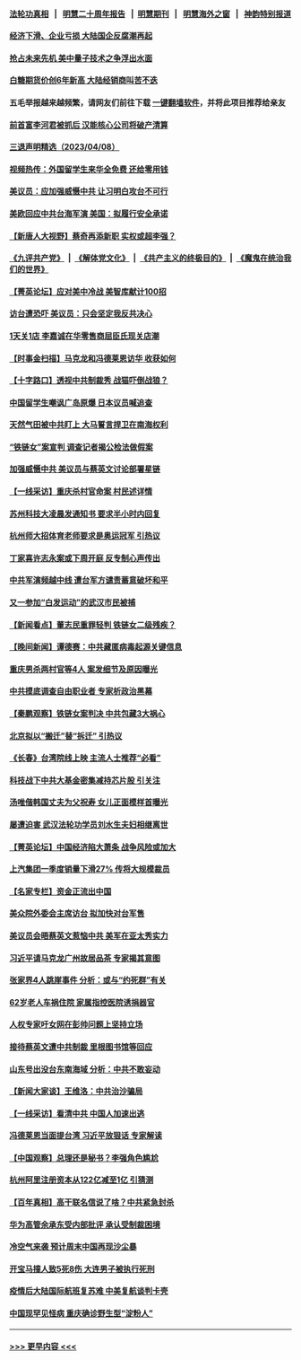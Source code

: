 #### [法轮功真相](https://github.com/gfw-breaker/truth/blob/master/README.md?t=0) &nbsp;&nbsp;|&nbsp;&nbsp; [明慧二十周年报告](https://github.com/gfw-breaker/mh-reports/blob/master/README.md?t=0) &nbsp;&nbsp;|&nbsp;&nbsp;[明慧期刊](https://github.com/gfw-breaker/mh-qikan) &nbsp;&nbsp;|&nbsp;&nbsp; [明慧海外之窗](https://github.com/gfw-breaker/mh-news/blob/master/README.md?t=0) &nbsp;&nbsp;|&nbsp;&nbsp; [神韵特别报道](https://github.com/gfw-breaker/mh-news/blob/master/shenyun.md?t=0)
#### [经济下滑、企业亏损 大陆国企反腐潮再起](../pages/nsc413/n13968662.md?t=04091543) 
#### [抢占未来先机 美中量子技术之争浮出水面](../pages/nsc413/n13967804.md?t=04091543) 
#### [白糖期货价创6年新高 大陆经销商叫苦不迭](../pages/nsc413/n13968530.md?t=04091543) 
#### 五毛举报越来越频繁，请网友们前往下载 [一键翻墙软件](https://github.com/gfw-breaker/ssr-accounts)，并将此项目推荐给亲友
#### [前首富李河君被抓后 汉能核心公司将破产清算](../pages/nsc413/n13968422.md?t=04091543) 
#### [三退声明精选（2023/04/08）](../pages/nsc413/n13968537.md?t=04091543) 
#### [视频热传：外国留学生来华全免费 还给零用钱](../pages/nsc413/n13968456.md?t=04091543) 
#### [美议员：应加强威慑中共 让习明白攻台不可行](../pages/nsc413/n13968445.md?t=04091543) 
#### [美欧回应中共台海军演 美国：拟履行安全承诺](../pages/nsc413/n13968404.md?t=04091543) 
#### [【新唐人大视野】蔡奇再添新职 实权或超李强？](../pages/nsc413/n13968256.md?t=04091543) 
#### [《九评共产党》](https://github.com/begood0513/9ping.md/blob/master/README.md) &nbsp;|&nbsp; [《解体党文化》](../../../../jtdwh.md/blob/master/README.md)  &nbsp;|&nbsp; [《共产主义的终极目的》](../../../../gczydzjmd.md/blob/master/README.md) &nbsp;|&nbsp; [《魔鬼在统治我们的世界》](../../../../mgztzwmdsj.md/blob/master/README.md) 
#### [【菁英论坛】应对美中冷战 美智库献计100招](../pages/nsc413/n13968436.md?t=04091543) 
#### [访台遭恐吓 美议员：只会坚定我反共决心](../pages/nsc413/n13968418.md?t=04091543) 
#### [1天关1店 李嘉诚在华零售商屈臣氏现关店潮](../pages/nsc413/n13968410.md?t=04091543) 
#### [【时事金扫描】马克龙和冯德莱恩访华 收获如何](../pages/nsc413/n13968233.md?t=04091543) 
#### [【十字路口】透视中共制裁秀 战猫吓倒战狼？](../pages/nsc413/n13968217.md?t=04091543) 
#### [中国留学生嘲讽广岛原爆 日本议员喊追查](../pages/nsc413/n13968347.md?t=04091543) 
#### [天然气田被中共盯上 大马誓言捍卫在南海权利](../pages/nsc413/n13968329.md?t=04091543) 
#### [“铁链女”案宣判 调查记者揭公检法做假案](../pages/nsc413/n13968268.md?t=04091543) 
#### [加强威慑中共 美议员与蔡英文讨论部署星链](../pages/nsc413/n13968300.md?t=04091543) 
#### [【一线采访】重庆杀村官命案 村民述详情](../pages/nsc413/n13968295.md?t=04091543) 
#### [苏州科技大凌晨发通知书 要求半小时内回复](../pages/nsc413/n13968227.md?t=04091543) 
#### [杭州师大招体育老师要求是奥运冠军 引热议](../pages/nsc413/n13968207.md?t=04091543) 
#### [丁家喜许志永案或下周开庭 反专制心声传出](../pages/nsc413/n13968216.md?t=04091543) 
#### [中共军演频越中线 遭台军方谴责蓄意破坏和平](../pages/nsc413/n13968220.md?t=04091543) 
#### [又一参加“白发运动”的武汉市民被捕](../pages/nsc413/n13967973.md?t=04091543) 
#### [【新闻看点】董志民重罪轻判 铁链女二级残疾？](../pages/nsc413/n13967789.md?t=04091543) 
#### [【晚间新闻】谭德赛：中共藏匿病毒起源关键信息](../pages/nsc413/n13968013.md?t=04091543) 
#### [重庆男杀两村官等4人  案发细节及原因曝光](../pages/nsc413/n13967953.md?t=04091543) 
#### [中共摸底调查自由职业者 专家析政治黑幕](../pages/nsc413/n13967828.md?t=04091543) 
#### [【秦鹏观察】铁链女案判决 中共包藏3大祸心](../pages/nsc413/n13967791.md?t=04091543) 
#### [北京拟以“搬迁”替“拆迁” 引热议](../pages/nsc413/n13967798.md?t=04091543) 
#### [《长春》台湾院线上映 主流人士推荐“必看”](../pages/nsc413/n13967751.md?t=04091543) 
#### [科技战下中共大基金密集减持芯片股 引关注](../pages/nsc413/n13967792.md?t=04091543) 
#### [汤唯偕韩国丈夫为父祝寿 女儿正面模样首曝光](../pages/nsc413/n13967762.md?t=04091543) 
#### [屡遭迫害 武汉法轮功学员刘水生夫妇相继离世](../pages/nsc413/n13965806.md?t=04091543) 
#### [【菁英论坛】中国经济陷大萧条 战争风险或加大](../pages/nsc413/n13967749.md?t=04091543) 
#### [上汽集团一季度销量下滑27% 传将大规模裁员](../pages/nsc413/n13967750.md?t=04091543) 
#### [【名家专栏】资金正流出中国](../pages/nsc413/n13965018.md?t=04091543) 
#### [美众院外委会主席访台 拟加快对台军售](../pages/nsc413/n13967756.md?t=04091543) 
#### [美议员会晤蔡英文惹恼中共 美军在亚太秀实力](../pages/nsc413/n13967725.md?t=04091543) 
#### [习近平请马克龙广州故居品茶 专家揭其意图](../pages/nsc413/n13967692.md?t=04091543) 
#### [张家界4人跳崖事件 分析：或与“约死群”有关](../pages/nsc413/n13967610.md?t=04091543) 
#### [62岁老人车祸住院 家属指控医院诱捐器官](../pages/nsc413/n13966860.md?t=04091543) 
#### [人权专家吁女网在彭帅问题上坚持立场](../pages/nsc413/n13967676.md?t=04091543) 
#### [接待蔡英文遭中共制裁 里根图书馆等回应](../pages/nsc413/n13967566.md?t=04091543) 
#### [山东号出没台东南海域 分析：中共不敢妄动](../pages/nsc413/n13967312.md?t=04091543) 
#### [【新闻大家谈】王维洛：中共治沙骗局](../pages/nsc413/n13967541.md?t=04091543) 
#### [【一线采访】看清中共 中国人加速出逃](../pages/nsc413/n13963296.md?t=04091543) 
#### [冯德莱恩当面提台湾 习近平放狠话 专家解读](../pages/nsc413/n13967417.md?t=04091543) 
#### [【中国观察】总理还是秘书？李强角色尴尬](../pages/nsc413/n13967019.md?t=04091543) 
#### [杭州阿里注册资本从122亿减至1亿 引猜测](../pages/nsc413/n13967393.md?t=04091543) 
#### [【百年真相】高干联名信说了啥？中共紧急封杀](../pages/nsc413/n13952604.md?t=04091543) 
#### [华为高管余承东受内部批评 承认受制裁困境](../pages/nsc413/n13967315.md?t=04091543) 
#### [冷空气来袭 预计周末中国再现沙尘暴](../pages/nsc413/n13967395.md?t=04091543) 
#### [开宝马撞人致5死8伤 大连男子被执行死刑](../pages/nsc413/n13967387.md?t=04091543) 
#### [疫情后大陆国际航班复苏难 中美复航谈判卡壳](../pages/nsc413/n13967092.md?t=04091543) 
#### [中国现罕见怪病 重庆确诊野生型“淀粉人”](../pages/nsc413/n13967356.md?t=04091543) 

----
#### [ >>> 更早内容 <<< ](../indexes/nsc413-earlier.md)
